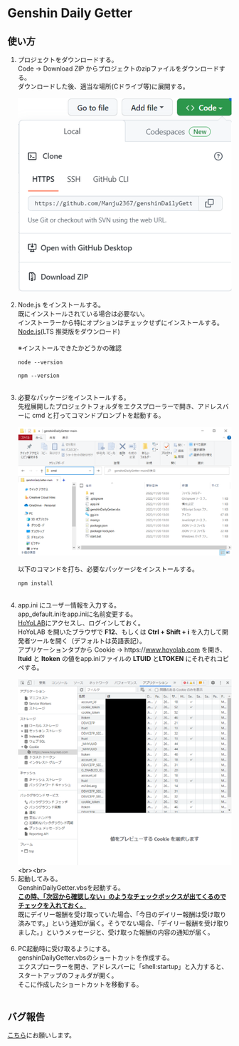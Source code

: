 # Genshin Daily Getter

## 使い方

1. プロジェクトをダウンロードする。<br>
   Code -> Download ZIP からプロジェクトのzipファイルをダウンロードする。<br>
   ダウンロードした後、適当な場所(Cドライブ等)に展開する。<br><br>
   ![Code -> Download ZIP](./src/tutorial/1.png "Code -> Download ZIP")<br><br>
2. Node.js をインストールする。<br>
   既にインストールされている場合は必要ない。<br>
   インストーラーから特にオプションはチェックせずにインストールする。<br>
   [Node.js](https://nodejs.org/ja/)(LTS 推奨版をダウンロード)<br><br>
   ※インストールできたかどうかの確認
   ```
   node --version
   ```
   ```
   npm --version
   ```
   <br>
3. 必要なパッケージをインストールする。<br>
   先程展開したプロジェクトフォルダをエクスプローラーで開き、アドレスバーに cmd と打ってコマンドプロンプトを起動する。<br><br>
   ![cmd](./src/tutorial/2.png "cmd")<br><br>
   以下のコマンドを打ち、必要なパッケージをインストールする。
   ```
   npm install
   ```
   <br>
4. app.ini にユーザー情報を入力する。<br>
   app_default.iniをapp.iniに名前変更する。<br>
   [HoYoLAB](https://www.hoyolab.com/home)にアクセスし、ログインしておく。<br>
   HoYoLAB を開いたブラウザで **F12**、もしくは **Ctrl + Shift + i** を入力して開発者ツールを開く（デフォルトは英語表記）。<br>
   アプリケーションタブから Cookie -> https\://www.hoyolab.com を開き、**ltuid** と **ltoken** の値をapp.iniファイルの **LTUID** と**LTOKEN** にそれぞれコピペする。<br><br>
   ![開発者ツール](./src/tutorial/3.png "Cookie -> https://www.hoyolab.com")<br><br>
5. 起動してみる。<br>
   GenshinDailyGetter.vbsを起動する。<br>
   <u>**この時、「次回から確認しない」のようなチェックボックスが出てくるのでチェックを入れておく。**</u><br>
   既にデイリー報酬を受け取っていた場合、「今日のデイリー報酬は受け取り済みです。」という通知が届く。そうでない場合、「デイリー報酬を受け取りました。」というメッセージと、受け取った報酬の内容の通知が届く。<br><br>
6. PC起動時に受け取るようにする。<br>
   genshinDailyGetter.vbsのショートカットを作成する。<br>
   エクスプローラーを開き、アドレスバーに「shell:startup」と入力すると、スタートアップのフォルダが開く。<br>
   そこに作成したショートカットを移動する。<br><br>

## バグ報告

[こちら](https://github.com/Manju2367/genshinDailyGetter/issues)にお願いします。

